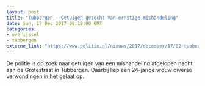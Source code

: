 ```yaml
---
layout: post
title: "Tubbergen - Getuigen gezocht van ernstige mishandeling"
date: Sun, 17 Dec 2017 09:18:00 GMT
categories: 
- overijssel 
- tubbergen 
externe_link: "https://www.politie.nl/nieuws/2017/december/17/02-tubbergen-getuigen-gezocht-van-ernstige-mishandeling.html"
---
```


De politie is op zoek naar getuigen van een mishandeling afgelopen nacht aan de Grotestraat in Tubbergen. Daarbij liep een 24-jarige vrouw diverse verwondingen in het gelaat op.
